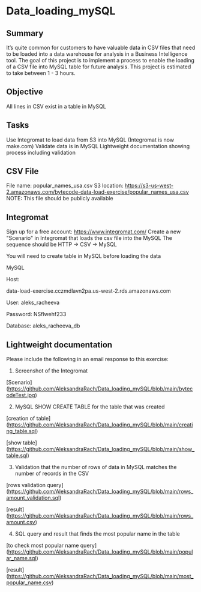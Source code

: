 # Data_loading_mySQL
## Summary
It’s quite common for customers to have valuable data in CSV files that need to be loaded into a data warehouse for analysis in a Business Intelligence tool. The goal of this project is to implement a process to enable the loading of a CSV file into MySQL table for future analysis. This project is estimated to take between 1 - 3 hours. 

## Objective
All lines in CSV exist in a table in MySQL

## Tasks
Use Integromat to load data from S3 into MySQL (Integromat is now make.com)
Validate data is in MySQL
Lightweight documentation showing process including validation

## CSV File
File name: popular_names_usa.csv
S3 location:
https://s3-us-west-2.amazonaws.com/bytecode-data-load-exercise/popular_names_usa.csv
NOTE: This file should be publicly available

## Integromat
Sign up for a free account: https://www.integromat.com/ 
Create a new "Scenario" in Integromat that loads the csv file into the MySQL
The sequence should be HTTP -> CSV -> MySQL

You will need to create table in MySQL before loading the data


MySQL

Host:

data-load-exercise.cczmdlavn2pa.us-west-2.rds.amazonaws.com 

User: 
aleks_racheeva

Password: 
NSflwehf233

Database: 
aleks_racheeva_db






## Lightweight documentation 

Please include the following in an email response to this exercise:

1. Screenshot of the Integromat 

[Scenario] (https://github.com/AleksandraRach/Data_loading_mySQL/blob/main/bytecodeTest.jpg)

2. MySQL SHOW CREATE TABLE for the table that was created

[creation of table] (https://github.com/AleksandraRach/Data_loading_mySQL/blob/main/creating_table.sql)

[show table] (https://github.com/AleksandraRach/Data_loading_mySQL/blob/main/show_table.sql)

3. Validation that the number of rows of data in MySQL matches the number of records in the CSV

[rows validation query] (https://github.com/AleksandraRach/Data_loading_mySQL/blob/main/rows_amount_validation.sql)

[result] (https://github.com/AleksandraRach/Data_loading_mySQL/blob/main/rows_amount.csv)

4. SQL query and result that finds the most popular name in the table

[to check most popular name query] (https://github.com/AleksandraRach/Data_loading_mySQL/blob/main/popular_name.sql)

[result] (https://github.com/AleksandraRach/Data_loading_mySQL/blob/main/most_popular_name.csv)
